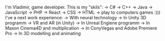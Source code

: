 I'm Vladimir, game developer. This is my "skils":
-> C#
-> C++
-> Java
-> JavaScript
-> PHP
-> React
-> CSS
-> HTML
-> play to computers games :)))
I've a next work experience:
-> With neural technology
-> In Unity 3D programm
-> VR and AR (in Unity)
-> In Unreal Engiene programm
-> In Maxon Cinema4D and multiplication
-> In ConyVegas and Adobe Premiere Pro
-> In 3D modelling and animating
